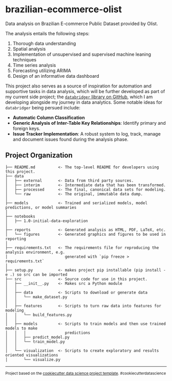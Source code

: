 brazilian-ecommerce-olist
==============================

Data analysis on Brazilian E-commerce Public Dataset provided by Olist.

The analysis entails the following steps:
1. Thorough data understanding
2. Spatial analysis
3. Implementation of unsupervised and supervised machine leaning techniques
4. Time series analysis
5. Forecasting utilizing ARIMA
6. Design of an informative data dashboard

This project also serves as a source of inspiration for automation and supportive tasks in data analysis, which will be further developed as part of my current side project; the [`databridger` library on GitHub](https://github.com/vmichael89/databridger), which I am developing alongside my journey in data analytics. Some notable ideas for `databridger` being persued include:
- **Automatic Column Classification**
- **Generic Analysis of Inter-Table Key Relationships**: Identify primary and foreign keys.
- **Issue Tracker Implementation**: A robust system to log, track, manage and document issues found during the analysis phase.

Project Organization
------------

    ├── README.md          <- The top-level README for developers using this project.
    ├── data
    │   ├── external       <- Data from third party sources.
    │   ├── interim        <- Intermediate data that has been transformed.
    │   ├── processed      <- The final, canonical data sets for modeling.
    │   └── raw            <- The original, immutable data dump.
    │
    ├── models             <- Trained and serialized models, model predictions, or model summaries
    │
    ├── notebooks
    │   ├── 1.0-initial-data-exploration
    │
    ├── reports            <- Generated analysis as HTML, PDF, LaTeX, etc.
    │   └── figures        <- Generated graphics and figures to be used in reporting
    │
    ├── requirements.txt   <- The requirements file for reproducing the analysis environment, e.g.
    │                         generated with `pip freeze > requirements.txt`
    │
    ├── setup.py           <- makes project pip installable (pip install -e .) so src can be imported
    ├── src                <- Source code for use in this project.
    │   ├── __init__.py    <- Makes src a Python module
    │   │
    │   ├── data           <- Scripts to download or generate data
    │   │   └── make_dataset.py
    │   │
    │   ├── features       <- Scripts to turn raw data into features for modeling
    │   │   └── build_features.py
    │   │
    │   ├── models         <- Scripts to train models and then use trained models to make
    │   │   │                 predictions
    │   │   ├── predict_model.py
    │   │   └── train_model.py
    │   │
    │   └── visualization  <- Scripts to create exploratory and results oriented visualizations
    │       └── visualize.py


--------

<p><small>Project based on the <a target="_blank" href="https://drivendata.github.io/cookiecutter-data-science/">cookiecutter data science project template</a>. #cookiecutterdatascience</small></p>
